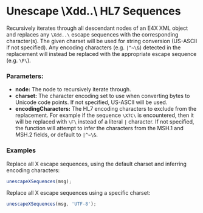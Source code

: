 # Unescape \Xdd..\ HL7 Sequences
Recursively iterates through all descendant nodes of an E4X XML object and replaces any `\Xdd..\` escape sequences with the corresponding character(s). The given charset will be used for string conversion (US-ASCII if not specified). Any encoding characters (e.g. `|^~\&`) detected in the replacement will instead be replaced with the appropriate escape sequence (e.g. `\F\`).

### Parameters:

- **node:** The node to recursively iterate through.
- **charset:** The character encoding set to use when converting bytes to Unicode code points. If not specified, US-ASCII will be used.
- **encodingCharacters:** The HL7 encoding characters to exclude from the replacement. For example if the sequence `\X7C\` is encountered, then it will be replaced with `\F\` instead of a literal `|` character. If not specified, the function will attempt to infer the characters from the MSH.1 and MSH.2 fields, or default to `|^~\&`.


### Examples
Replace all X escape sequences, using the default charset and inferring encoding characters:

```javascript
unescapeXSequences(msg);
```

Replace all X escape sequences using a specific charset:

```javascript
unescapeXSequences(msg, 'UTF-8');
```

